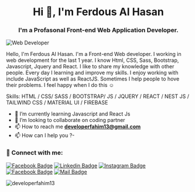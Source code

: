 <h1 align="center">Hi 👋, I'm Ferdous Al Hasan</h1>
<h3 align="center">I'm a Profasonal Front-end Web Application Developer.</h3>

![ Web Developer](https://media-exp1.licdn.com/dms/image/C5616AQFxdWiDYJCBPQ/profile-displaybackgroundimage-shrink_200_800/0/1638187615391?e=1643846400&v=beta&t=7cx3vewQgUFmGZMr1CW537rT3OKcxKVLE4TiZ_2zTAM)

Hello, I'm Ferdous Al Hasan. I'm a Front-end Web developer. I working in web development for the last 1 year. I know Html, CSS, Sass, Bootstrap, Javascript, Jquery and React.  I like to share my knowledge with other people. Every day I learning and improve my skills. I enjoy working with include  JavaScript as well as ReactJS. Sometimes I help people to hove their problems. I feel happy when I do this ☺

Skills: HTML / CSS/ SASS / BOOTSTRAP/ JS / JQUERY / REACT / NEST JS / TAILWIND CSS / MATERIAL UI / FIREBASE

- 🌱 I’m currently learning Javascript and React Js 
- 👯 I’m looking to collaborate on coding partner 
- 📫 How to reach me **developerfahim13@gmail.com**
- 📫 How can I help you ?- 

 <h3 align="left">👋 Connect with me:</h3>

[![Facebook Badge](https://img.shields.io/badge/Facebook-1877F2?style=for-the-badge&logo=facebook&logoColor=white)](https://www.facebook.com/DeveloperFahim13/)
[![Linkedin Badge](https://img.shields.io/badge/LinkedIn-0077B5?style=for-the-badge&logo=linkedin&logoColor=white)](https://www.linkedin.com/in/DeveloperFahim13/)
[![Instagram Badge](https://img.shields.io/badge/Instagram-E4405F?style=for-the-badge&logo=instagram&logoColor=white)](https://www.instagram.com/TheDeveloperFahim/)
[![Facebook Badge](https://img.shields.io/badge/Facebook-1877F2?style=for-the-badge&logo=facebook&logoColor=white)](https://www.facebook.com/FerdousHasan13) 
[![Mail Badge](https://img.shields.io/badge/Gmail-D14836?style=for-the-badge&logo=gmail&logoColor=white)](developerfahim13@gmail.com)

<p><img align="left" src="https://github-readme-stats.vercel.app/api/top-langs?username=developerfahim13&show_icons=true&locale=en&layout=compact" alt="developerfahim13" /></p>
